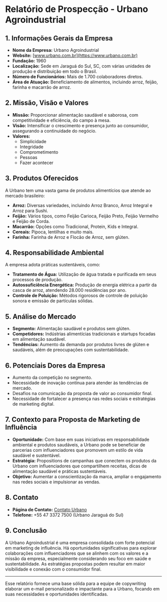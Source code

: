 # Relatório de Prospecção - Urbano Agroindustrial

## 1. Informações Gerais da Empresa
- **Nome da Empresa:** Urbano Agroindustrial
- **Website:** [www.urbano.com.br](https://www.urbano.com.br)
- **Fundação:** 1960
- **Localização:** Sede em Jaraguá do Sul, SC, com várias unidades de produção e distribuição em todo o Brasil.
- **Número de Funcionários:** Mais de 1.700 colaboradores diretos.
- **Área de Atuação:** Beneficiamento de alimentos, incluindo arroz, feijão, farinha e macarrão de arroz.

## 2. Missão, Visão e Valores
- **Missão:** Proporcionar alimentação saudável e saborosa, com competitividade e eficiência, do campo à mesa.
- **Visão:** Intensificar o crescimento e presença junto ao consumidor, assegurando a continuidade do negócio.
- **Valores:** 
  - Simplicidade
  - Integridade
  - Comprometimento
  - Pessoas
  - Fazer acontecer

## 3. Produtos Oferecidos
A Urbano tem uma vasta gama de produtos alimentícios que atende ao mercado brasileiro:
- **Arroz:** Diversas variedades, incluindo Arroz Branco, Arroz Integral e Arroz para Sushi.
- **Feijão:** Vários tipos, como Feijão Carioca, Feijão Preto, Feijão Vermelho e Feijão de Corda.
- **Macarrão:** Opções como Tradicional, Protein, Kids e Integral.
- **Cereais:** Pipoca, lentilhas e muito mais.
- **Farinha:** Farinha de Arroz e Flocão de Arroz, sem glúten.

## 4. Responsabilidade Ambiental
A empresa adota práticas sustentáveis, como:
- **Tratamento de Água:** Utilização de água tratada e purificada em seus processos de produção.
- **Autossuficiência Energética:** Produção de energia elétrica a partir da casca de arroz, atendendo 28.000 residências por ano.
- **Controle de Poluição:** Métodos rigorosos de controle de poluição sonora e emissão de partículas sólidas.

## 5. Análise do Mercado
- **Segmento:** Alimentação saudável e produtos sem glúten.
- **Competidores:** Indústrias alimentícias tradicionais e startups focadas em alimentação saudável.
- **Tendências:** Aumento da demanda por produtos livres de glúten e saudáveis, além de preocupações com sustentabilidade.

## 6. Potenciais Dores da Empresa
- Aumento da competição no segmento.
- Necessidade de inovação contínua para atender às tendências de mercado.
- Desafios na comunicação da proposta de valor ao consumidor final.
- Necessidade de fortalecer a presença nas redes sociais e estratégias de marketing digital.

## 7. Contexto para Proposta de Marketing de Influência
- **Oportunidade:** Com base em suas iniciativas em responsabilidade ambiental e produtos saudáveis, a Urbano pode se beneficiar de parcerias com influenciadores que promovem um estilo de vida saudável e sustentável.
- **Estratégia:** Propositions de campanhas que conectem os produtos da Urbano com influenciadores que compartilhem receitas, dicas de alimentação saudável e práticas sustentáveis. 
- **Objetivo:** Aumentar a conscientização da marca, ampliar o engajamento nas redes sociais e impulsionar as vendas.

## 8. Contato
- **Página de Contato:** [Contato Urbano](https://www.urbano.com.br/contato)
- **Telefone:** +55 47 3372 7500 (Urbano Jaraguá do Sul)

## 9. Conclusão
A Urbano Agroindustrial é uma empresa consolidada com forte potencial em marketing de influência. Há oportunidades significativas para explorar colaborações com influenciadores que se alinhem com os valores e a missão da empresa, especialmente considerando seu foco em saúde e sustentabilidade. As estratégias propostas podem resultar em maior visibilidade e conexão com o consumidor final.

---

Esse relatório fornece uma base sólida para a equipe de copywriting elaborar um e-mail personalizado e impactante para a Urbano, focando em suas necessidades e oportunidades identificadas.